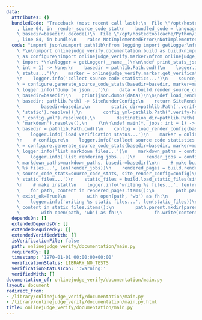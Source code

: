 ```yaml
---
data:
  attributes: {}
  bundledCode: "Traceback (most recent call last):\n  File \"/opt/hostedtoolcache/Python/3.8.5/x64/lib/python3.8/site-packages/onlinejudge_verify/documentation/build.py\"\
    , line 64, in _render_source_code_stat\n    bundled_code = language.bundle(stat.path,\
    \ basedir=basedir).decode()\n  File \"/opt/hostedtoolcache/Python/3.8.5/x64/lib/python3.8/site-packages/onlinejudge_verify/languages/python.py\"\
    , line 84, in bundle\n    raise NotImplementedError\nNotImplementedError\n"
  code: "import json\nimport pathlib\nfrom logging import getLogger\nfrom typing import\
    \ *\n\nimport onlinejudge_verify.documentation.build as build\nimport onlinejudge_verify.documentation.configure\
    \ as configure\nimport onlinejudge_verify.marker\nfrom onlinejudge_verify.documentation.type\
    \ import *\n\nlogger = getLogger(__name__)\n\n\ndef print_stats_json(*, jobs:\
    \ int = 1) -> None:\n    basedir = pathlib.Path.cwd()\n    logger.info('load verification\
    \ status...')\n    marker = onlinejudge_verify.marker.get_verification_marker(jobs=jobs)\n\
    \n    logger.info('collect source code statistics...')\n    source_code_stats\
    \ = configure.generate_source_code_stats(basedir=basedir, marker=marker)\n   \
    \ logger.info('dump to json...')\n    data = build.render_source_code_stats(source_code_stats=source_code_stats,\
    \ basedir=basedir)\n    print(json.dumps(data))\n\n\ndef load_render_config(*,\
    \ basedir: pathlib.Path) -> SiteRenderConfig:\n    return SiteRenderConfig(\n\
    \        basedir=basedir,\n        static_dir=pathlib.Path('.verify-helper', 'docs',\
    \ 'static').resolve(),\n        config_yml=pathlib.Path('.verify-helper', 'docs',\
    \ '_config.yml').resolve(),\n        destination_dir=pathlib.Path('.verify-helper',\
    \ 'markdown').resolve(),\n    )\n\n\ndef main(*, jobs: int = 1) -> None:\n   \
    \ basedir = pathlib.Path.cwd()\n    config = load_render_config(basedir=basedir)\n\
    \    logger.info('load verification status...')\n    marker = onlinejudge_verify.marker.get_verification_marker(jobs=jobs)\n\
    \n    # configure\n    logger.info('collect source code statistics...')\n    source_code_stats\
    \ = configure.generate_source_code_stats(basedir=basedir, marker=marker)\n   \
    \ logger.info('list markdown files...')\n    markdown_paths = configure.find_markdown_paths(basedir=basedir)\n\
    \    logger.info('list rendering jobs...')\n    render_jobs = configure.convert_to_page_render_jobs(source_code_stats=source_code_stats,\
    \ markdown_paths=markdown_paths, basedir=basedir)\n\n    # make build\n    logger.info('render\
    \ %s files...', len(render_jobs))\n    rendered_pages = build.render_pages(page_render_jobs=render_jobs,\
    \ source_code_stats=source_code_stats, site_render_config=config)\n    logger.info('list\
    \ static files...')\n    static_files = build.load_static_files(site_render_config=config)\n\
    \n    # make install\n    logger.info('writing %s files...', len(rendered_pages))\n\
    \    for path, content in rendered_pages.items():\n        path.parent.mkdir(parents=True,\
    \ exist_ok=True)\n        with open(path, 'wb') as fh:\n            fh.write(content)\n\
    \    logger.info('writing %s static files...', len(static_files))\n    for path,\
    \ content in static_files.items():\n        path.parent.mkdir(parents=True, exist_ok=True)\n\
    \        with open(path, 'wb') as fh:\n            fh.write(content)\n"
  dependsOn: []
  extendedDependsOn: []
  extendedRequiredBy: []
  extendedVerifiedWith: []
  isVerificationFile: false
  path: onlinejudge_verify/documentation/main.py
  requiredBy: []
  timestamp: '1970-01-01 00:00:00+00:00'
  verificationStatus: LIBRARY_NO_TESTS
  verificationStatusIcon: ':warning:'
  verifiedWith: []
documentation_of: onlinejudge_verify/documentation/main.py
layout: document
redirect_from:
- /library/onlinejudge_verify/documentation/main.py
- /library/onlinejudge_verify/documentation/main.py.html
title: onlinejudge_verify/documentation/main.py
---
```

